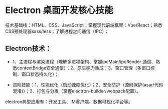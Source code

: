 # Electron 桌面开发核心技能

技术基础栈：HTML、CSS、JavaScript；掌握现代前端框架：Vue/React；熟悉CSS预处理器sass/less；了解进程之间通信（IPC）；

## Electron技术：

- 1、主进程与渲染进程（理解多进程架构、掌握ipcMain/ipcRender 通信、熟悉contextBridge安全通信）；2、原生能力集成；3、窗口管理（多窗口控制、窗口状态持久化）；

- 进阶技能：1、性能优化（启动速度优化）；2、安全防护（源码保护(asar/代码混淆)）；3、打包与分发（掌握electron-builder/webpack配置）。

electron典型应用有：开发工具、IM客户端、数据可视化平台等。

